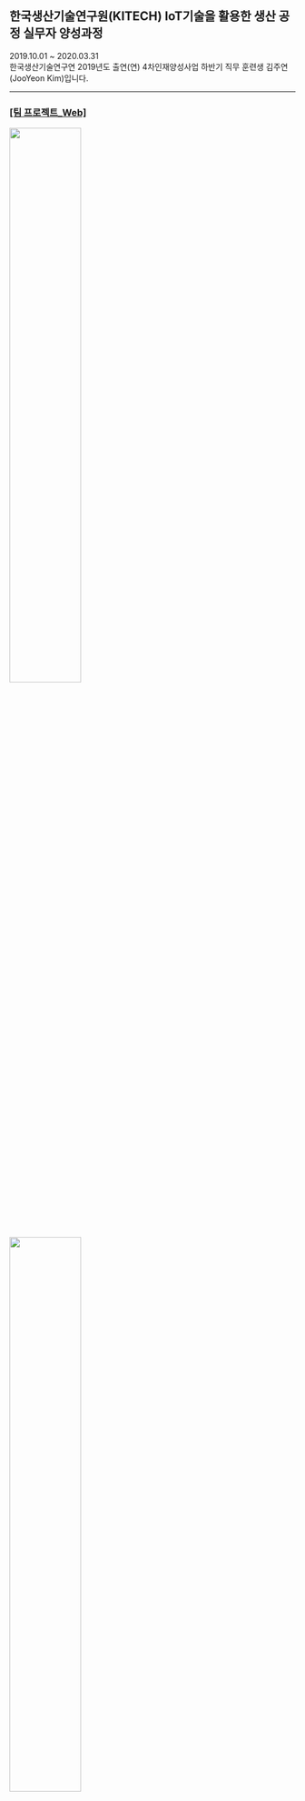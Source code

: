 ## 한국생산기술연구원(KITECH) IoT기술을 활용한 생산 공정 실무자 양성과정
2019.10.01 ~ 2020.03.31 <br>
한국생산기술연구연 2019년도 출연(연) 4차인재양성사업 하반기 직무 훈련생 김주연(JooYeon Kim)입니다.<br>
<hr>
<h3><a href="https://github.com/jysaa5/KITECH_5G-Hobby_Site/tree/master/Server_And_User%20Client%20Page_Version_2020.03.20/Web_TeamProject_Server_200320"> [팀 프로젝트_Web] </a></h3>
<img src="https://github.com/jysaa5/KITECH_5G-Hobby_Site/blob/master/Project_Photo/TeamProject_Web_Front.PNG?raw=true" width="50%" height="50%">
<img src="https://github.com/jysaa5/kite_IoT/blob/master/TeamProject_Web/TeamProject_Web_01.PNG?raw=true" width="50%" height="50%">
<img src="https://github.com/jysaa5/kite_IoT/blob/master/TeamProject_Web/TeamProject_Web_02.PNG?raw=true" width="50%" height="50%">
<img src="https://github.com/jysaa5/kite_IoT/blob/master/TeamProject_Web/TeamProject_Web_05.PNG?raw=true" width="50%" height="50%">
<br>
<ul>
 <li><a href="http://ec2-13-209-26-197.ap-northeast-2.compute.amazonaws.com:8080/gz/">AWS로 배포된 사이트</a><br></li>
 <li>프로젝트 주제: Spring Framework를 이용한 웹 구현 & Open API 사용 <br></li>
 <li>프로젝트 기간: 2020.01.28~2020.02.02  <br></li>
 <li>팀명: 5G / 팀장: 김주연  <br></li>
 <li>팀원:  <a href="https://github.com/jysaa5">김주연</a>, <a href="https://github.com/jieunin1213">박지은</a>, <a href="https://github.com/capashage2">정용기</a>,  <a href="https://github.com/sjm99198">조성빈</a>, <a href="https://github.com/db3124">조지윤</a><br></li>
 <li>역할: 각자 관심 있는 주제로 웹 페이지 구현 <br></li>
 <table style="text-align:center; margin:auto;">
  <tr>
  <td colspan = "6">
    주제: 포털사이트
  </td>
  </tr>
  <tr>
    <td>팀원</td> <td>조지윤</td> <td>정용기</td> <td>박지은</td> <td>조성빈</td> <td>김주연</td>
  </tr>
  <tr>
    <td>소재</td><td>국어사전</td><td>가계부</td><td>금융상품</td><td>컴퓨터 부품 </td><td>게임 추천 게시판&유튜브 검색</td>
  </tr>
  </table>
 <li>구현한 기능: Server, Client Program<br></li>
 <li>사용한 기술: Open API, JavaScript, jQuery, ajax, Bootstrap(4.4.1), AWS: EC2, RDS <br></li>
 <table style="text-align:center; margin:auto;">
  <tr>
   <td>언어 & 기술 & 구조</td>
   <td>버전</td>
  </tr>
  <tr>
   <td>Java</td>
   <td>8</td>
  </tr>
  <tr>
   <td>Spring Framework</td>
   <td>4.3.18</td>
  </tr>
  <tr>
   <td>MySQL</td>
   <td>8.0.18</td>
  </tr>
  <tr>
    <td>MyBatis</td>
    <td>3.4.6</td>
  </tr>
  <tr>
   <td>HTML</td>
   <td>5</td>
  </tr>
  <tr>
   <td>CSS</td>
   <td>3</td>
  </tr>
  <tr>
   <td>JavaScript</td>
   <td></td>
  </tr>
 </table>
   
</ul>
<ul>
  <li>프로젝트 업데이트 History<br></li>
   2020.02.16 - 금융감독원 금융상품, 우리말샘 국어사전  Open API xml parsing to html (Use Ajax)<br>
   2020.02.27 - Ajax CORB 문제 해결중 <br>
   2020.03.19 - index 화면 버튼 url 수정 <br>
   2020.03.22 - CORS Filter 추가, 게임 게시판 코드 수정 <br>
</ul>

